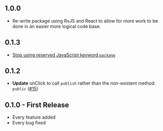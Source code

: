 ## 1.0.0

* Re-write package using RxJS and React to allow for more work to be done in an easier more logical code base.

## 0.1.3
* [Stop using reserved JavaScript keyword `package`](https://github.com/ericadamski/atom-medium-upload/pull/9)

## 0.1.2
* __Update__ onClick to call `publish` rather than the non-existent method `public` ([#15](https://github.com/ericadamski/atom-medium/pull/15))

## 0.1.0 - First Release
* Every feature added
* Every bug fixed
